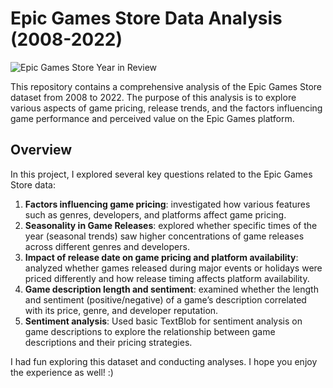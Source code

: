 # Epic Games Store Data Analysis (2008-2022)
![Epic Games Store Year in Review](https://i.postimg.cc/13h3fNN7/image0.jpg)

This repository contains a comprehensive analysis of the Epic Games Store dataset from 2008 to 2022. The purpose of this analysis is to explore various aspects of game pricing, release trends, and the factors influencing game performance and perceived value on the Epic Games platform. 

## Overview

In this project, I explored several key questions related to the Epic Games Store data:

1. **Factors influencing game pricing**: investigated how various features such as genres, developers, and platforms affect game pricing.
2. **Seasonality in Game Releases**: explored whether specific times of the year (seasonal trends) saw higher concentrations of game releases across different genres and developers.
3. **Impact of release date on game pricing and platform availability**: analyzed whether games released during major events or holidays were priced differently and how release timing affects platform availability.
4. **Game description length and sentiment**: examined whether the length and sentiment (positive/negative) of a game’s description correlated with its price, genre, and developer reputation.
5. **Sentiment analysis**: Used basic TextBlob for sentiment analysis on game descriptions to explore the relationship between game descriptions and their pricing strategies.

I had fun exploring this dataset and conducting analyses. I hope you enjoy the experience as well! :)
